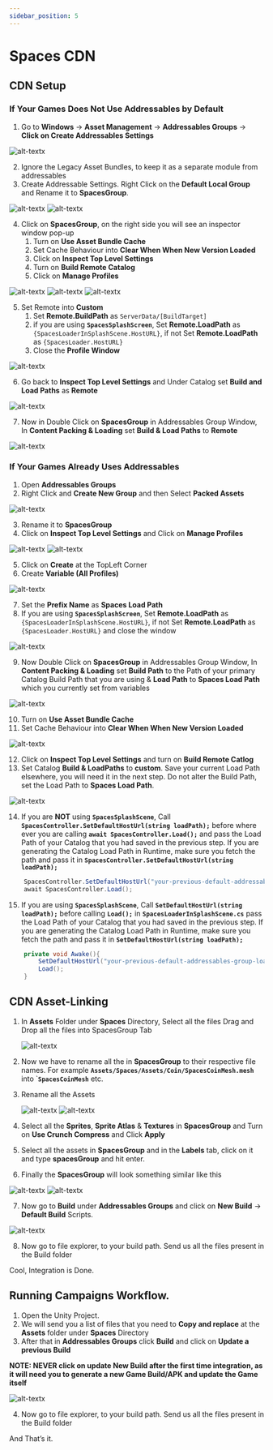 ```yaml
---
sidebar_position: 5
---
```


# Spaces CDN

## CDN Setup

### If Your Games Does Not Use Addressables by Default

1. Go to **Windows** -> **Asset Management** -> **Addressables Groups** -> **Click on Create Addressables Settings**

![alt-textx](@site/static/cdn-1.png)

2. Ignore the Legacy Asset Bundles, to keep it as a separate module from addressables
3. Create Addressable Settings. Right Click on the **Default Local Group** and Rename it to **SpacesGroup**.

![alt-textx](@site/static/cdn-2.png)
![alt-textx](@site/static/cdn-3.png)

4. Click on **SpacesGroup**, on the right side you will see an inspector window pop-up
    1. Turn on **Use Asset Bundle Cache**
    2. Set Cache Behaviour into **Clear When When New Version Loaded**
    3. Click on **Inspect Top Level Settings**
    4. Turn on **Build Remote Catalog**
    5. Click on **Manage Profiles**

![alt-textx](@site/static/cdn-4.png)
![alt-textx](@site/static/cdn-5.png)
![alt-textx](@site/static/cdn-6.png)

5. Set Remote into **Custom**
    1. Set **Remote.BuildPath** as ```ServerData/[BuildTarget]```
    2. if you are using **```SpacesSplashScreen```**, Set **Remote.LoadPath** as ```{SpacesLoaderInSplashScene.HostURL}```, if not Set **Remote.LoadPath** as ```{SpacesLoader.HostURL}```
    3. Close the **Profile Window**

![alt-textx](@site/static/cdn-7.png)

6. Go back to **Inspect Top Level Settings** and Under Catalog set **Build and Load Paths** as **Remote** 

![alt-textx](@site/static/cdn-8.png)

7. Now in Double Click on **SpacesGroup** in Addressables Group Window, In **Content Packing & Loading** set **Build & Load Paths** to **Remote**

![alt-textx](@site/static/cdn-9.png)

### If Your Games Already Uses Addressables

1. Open **Addressables Groups**
2. Right Click and **Create New Group** and then Select **Packed Assets** 

![alt-textx](@site/static/cdn-10.png)

3. Rename it to **SpacesGroup**
4. Click on **Inspect Top Level Settings** and Click on **Manage Profiles**

![alt-textx](@site/static/cdn-11.png)
![alt-textx](@site/static/cdn-12.png)

5. Click on **Create** at the TopLeft Corner
6. Create **Variable (All Profiles)**

![alt-textx](@site/static/cdn-13.png)

7. Set the **Prefix Name** as **Spaces Load Path**
8. If you are using **```SpacesSplashScreen```**, Set **Remote.LoadPath** as ```{SpacesLoaderInSplashScene.HostURL}```, if not Set **Remote.LoadPath** as ```{SpacesLoader.HostURL}``` and close the window

![alt-textx](@site/static/cdn-14.png)

9. Now Double Click on **SpacesGroup** in Addressables Group Window, In **Content Packing & Loading** set **Build Path** to the Path of your primary Catalog Build Path that you are using & **Load Path** to **Spaces Load Path** which you currently set from variables

![alt-textx](@site/static/cdn-15.png)

10. Turn on **Use Asset Bundle Cache**
11. Set Cache Behaviour into **Clear When When New Version Loaded**

![alt-textx](@site/static/cdn-16.png)

12. Click on **Inspect Top Level Settings** and turn on **Build Remote Catlog**
13. Set Catalog **Build & LoadPaths** to **custom**. Save your current Load Path elsewhere, you will need it in the next step.
Do not alter the Build Path, set the Load Path to **Spaces Load Path**.

![alt-textx](@site/static/cdn-24.png)

14. If you are **NOT** using **```SpacesSplashScene```**, Call **```SpacesController.SetDefaultHostUrl(string loadPath);```** before where ever you are calling **```await SpacesController.Load();```** and pass the Load Path of your Catalog that you had saved in the previous step. If you are generating the Catalog Load Path in Runtime, make sure you fetch the path and pass it in **```SpacesController.SetDefaultHostUrl(string loadPath);```**

```csharp
    SpacesController.SetDefaultHostUrl("your-previous-default-addressables-group-load-path");
    await SpacesController.Load();
```

15. If you are using **```SpacesSplashScene```**, Call **```SetDefaultHostUrl(string loadPath);```** before calling **```Load();```** in **```SpacesLoaderInSplashScene.cs```** pass the Load Path of your Catalog that you had saved in the previous step. If you are generating the Catalog Load Path in Runtime, make sure you fetch the path and pass it in **```SetDefaultHostUrl(string loadPath);```**

```csharp
    private void Awake(){
        SetDefaultHostUrl("your-previous-default-addressables-group-load-path"); //Set Default Host Url if any
        Load();
    }
```


## CDN Asset-Linking
1. In **Assets** Folder under **Spaces** Directory, Select all the files Drag and Drop all the files into SpacesGroup Tab

    ![alt-textx](@site/static/cdn-17.png)

2. Now we have to rename all the in **SpacesGroup** to their respective file names. 
For example **```Assets/Spaces/Assets/Coin/SpacesCoinMesh.mesh```** into `**``SpacesCoinMesh``** etc.
3. Rename all the Assets 

    ![alt-textx](@site/static/cdn-18.png)
    ![alt-textx](@site/static/cdn-19.png)

4. Select all the **Sprites**, **Sprite Atlas** & **Textures** in **SpacesGroup** and Turn on **Use Crunch Compress** and Click **Apply**
5. Select all the assets in **SpacesGroup** and in the **Labels** tab, click on it and type **spacesGroup** and hit enter.
6. Finally the **SpacesGroup** will look something similar like this

![alt-textx](@site/static/cdn-20.png)
![alt-textx](@site/static/cdn-21.png)

7. Now go to **Build** under **Addressables Groups** and click on **New Build** -> **Default Build** Scripts.

![alt-textx](@site/static/cdn-22.png)

8. Now go to file explorer, to your build path. Send us all the files present in the Build folder

Cool, Integration is Done. 

## Running Campaigns Workflow.
1. Open the Unity Project.
2. We will send you a list of files that you need to **Copy and replace** at the **Assets** folder under **Spaces** Directory 
3. After that in **Addressables Groups** click **Build** and click on **Update a previous Build**

**NOTE: NEVER click on update New Build after the first time integration, as it will need you to generate a new Game Build/APK and update the Game itself**

![alt-textx](@site/static/cdn-23.png)

4. Now go to file explorer, to your build path. Send us all the files present in the Build folder

And That’s it.

